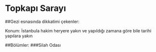 # Topkapı Sarayı

##Gezi esnasında dikkatimi çekenler:

Konum: İstanbula hakim heryere yakın ve yapıldığı zamana göre bile tarihi yapılara yakın

##Bölümler:
###Silah Odası
